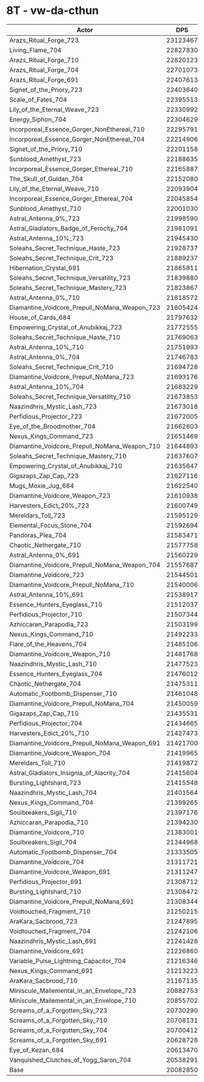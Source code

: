 # 8T - vw-da-cthun
| Actor | DPS | Increase |
|---|:---:|:---:|
|Arazs_Ritual_Forge_723|23123467|15.14%|
|Living_Flame_704|22827830|13.67%|
|Arazs_Ritual_Forge_710|22820123|13.63%|
|Arazs_Ritual_Forge_704|22701073|13.04%|
|Arazs_Ritual_Forge_691|22407613|11.58%|
|Signet_of_the_Priory_723|22403640|11.56%|
|Scale_of_Fates_704|22395513|11.52%|
|Lily_of_the_Eternal_Weave_723|22330992|11.19%|
|Energy_Siphon_704|22304629|11.06%|
|Incorporeal_Essence_Gorger_NonEthereal_710|22295791|11.02%|
|Incorporeal_Essence_Gorger_NonEthereal_704|22214906|10.62%|
|Signet_of_the_Priory_710|22201158|10.55%|
|Sunblood_Amethyst_723|22188635|10.49%|
|Incorporeal_Essence_Gorger_Ethereal_710|22165887|10.37%|
|The_Skull_of_Guldan_704|22152080|10.30%|
|Lily_of_the_Eternal_Weave_710|22093904|10.01%|
|Incorporeal_Essence_Gorger_Ethereal_704|22045854|9.77%|
|Sunblood_Amethyst_710|22001030|9.55%|
|Astral_Antenna_0%_723|21998590|9.54%|
|Astral_Gladiators_Badge_of_Ferocity_704|21981091|9.45%|
|Astral_Antenna_10%_723|21945430|9.27%|
|Soleahs_Secret_Technique_Haste_723|21928737|9.19%|
|Soleahs_Secret_Technique_Crit_723|21889237|8.99%|
|Hibernation_Crystal_691|21865811|8.88%|
|Soleahs_Secret_Technique_Versatility_723|21839880|8.75%|
|Soleahs_Secret_Technique_Mastery_723|21823867|8.67%|
|Astral_Antenna_0%_710|21818572|8.64%|
|Diamantine_Voidcore_Prepull_NoMana_Weapon_723|21805424|8.58%|
|House_of_Cards_684|21797632|8.54%|
|Empowering_Crystal_of_Anubikkaj_723|21772555|8.41%|
|Soleahs_Secret_Technique_Haste_710|21769063|8.40%|
|Astral_Antenna_10%_710|21751993|8.31%|
|Astral_Antenna_0%_704|21746783|8.29%|
|Soleahs_Secret_Technique_Crit_710|21694728|8.03%|
|Diamantine_Voidcore_Prepull_NoMana_723|21693176|8.02%|
|Astral_Antenna_10%_704|21683229|7.97%|
|Soleahs_Secret_Technique_Versatility_710|21673853|7.92%|
|Naazindhris_Mystic_Lash_723|21673018|7.92%|
|Perfidious_Projector_723|21672005|7.91%|
|Eye_of_the_Broodmother_704|21662603|7.87%|
|Nexus_Kings_Command_723|21651469|7.81%|
|Diamantine_Voidcore_Prepull_NoMana_Weapon_710|21644893|7.78%|
|Soleahs_Secret_Technique_Mastery_710|21637607|7.74%|
|Empowering_Crystal_of_Anubikkaj_710|21635647|7.73%|
|Gigazaps_Zap_Cap_723|21627116|7.69%|
|Mugs_Moxie_Jug_684|21622540|7.67%|
|Diamantine_Voidcore_Weapon_723|21610938|7.61%|
|Harvesters_Edict_20%_723|21600749|7.56%|
|Mereldars_Toll_723|21595129|7.53%|
|Elemental_Focus_Stone_704|21592694|7.52%|
|Pandoras_Plea_704|21583471|7.47%|
|Chaotic_Nethergate_710|21577758|7.44%|
|Astral_Antenna_0%_691|21560229|7.36%|
|Diamantine_Voidcore_Prepull_NoMana_Weapon_704|21557687|7.34%|
|Diamantine_Voidcore_723|21544501|7.28%|
|Diamantine_Voidcore_Prepull_NoMana_710|21540006|7.26%|
|Astral_Antenna_10%_691|21538917|7.25%|
|Essence_Hunters_Eyeglass_710|21512037|7.12%|
|Perfidious_Projector_710|21507344|7.09%|
|Azhiccaran_Parapodia_723|21503199|7.07%|
|Nexus_Kings_Command_710|21492233|7.02%|
|Flare_of_the_Heavens_704|21485106|6.98%|
|Diamantine_Voidcore_Weapon_710|21481768|6.97%|
|Naazindhris_Mystic_Lash_710|21477523|6.94%|
|Essence_Hunters_Eyeglass_704|21476012|6.94%|
|Chaotic_Nethergate_704|21475311|6.93%|
|Automatic_Footbomb_Dispenser_710|21461048|6.86%|
|Diamantine_Voidcore_Prepull_NoMana_704|21450059|6.81%|
|Gigazaps_Zap_Cap_710|21435531|6.74%|
|Perfidious_Projector_704|21434665|6.73%|
|Harvesters_Edict_20%_710|21427473|6.70%|
|Diamantine_Voidcore_Prepull_NoMana_Weapon_691|21421700|6.67%|
|Diamantine_Voidcore_Weapon_704|21419965|6.66%|
|Mereldars_Toll_710|21419872|6.66%|
|Astral_Gladiators_Insignia_of_Alacrity_704|21415604|6.64%|
|Bursting_Lightshard_723|21415548|6.64%|
|Naazindhris_Mystic_Lash_704|21401564|6.57%|
|Nexus_Kings_Command_704|21399265|6.55%|
|Soulbreakers_Sigil_710|21397176|6.54%|
|Azhiccaran_Parapodia_710|21394230|6.53%|
|Diamantine_Voidcore_710|21383001|6.47%|
|Soulbreakers_Sigil_704|21344968|6.28%|
|Automatic_Footbomb_Dispenser_704|21333505|6.23%|
|Diamantine_Voidcore_704|21311721|6.12%|
|Diamantine_Voidcore_Weapon_691|21311247|6.12%|
|Perfidious_Projector_691|21308712|6.10%|
|Bursting_Lightshard_710|21308472|6.10%|
|Diamantine_Voidcore_Prepull_NoMana_691|21308344|6.10%|
|Voidtouched_Fragment_710|21250215|5.81%|
|AraKara_Sacbrood_723|21247895|5.80%|
|Voidtouched_Fragment_704|21242106|5.77%|
|Naazindhris_Mystic_Lash_691|21241428|5.77%|
|Diamantine_Voidcore_691|21226860|5.70%|
|Variable_Pulse_Lightning_Capacitor_704|21216346|5.64%|
|Nexus_Kings_Command_691|21213223|5.63%|
|AraKara_Sacbrood_710|21167135|5.40%|
|Miniscule_Mailemental_in_an_Envelope_723|20882753|3.98%|
|Miniscule_Mailemental_in_an_Envelope_710|20855702|3.85%|
|Screams_of_a_Forgotten_Sky_723|20730290|3.22%|
|Screams_of_a_Forgotten_Sky_710|20708131|3.11%|
|Screams_of_a_Forgotten_Sky_704|20700412|3.08%|
|Screams_of_a_Forgotten_Sky_691|20628728|2.72%|
|Eye_of_Kezan_684|20613470|2.64%|
|Vanquished_Clutches_of_Yogg_Saron_704|20538291|2.27%|
|Base|20082850|0.00%|
